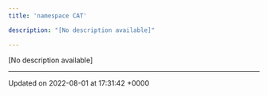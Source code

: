 ```yaml
---
title: 'namespace CAT'

description: "[No description available]"

---
```







[No description available]






-------------------------------

Updated on 2022-08-01 at 17:31:42 +0000